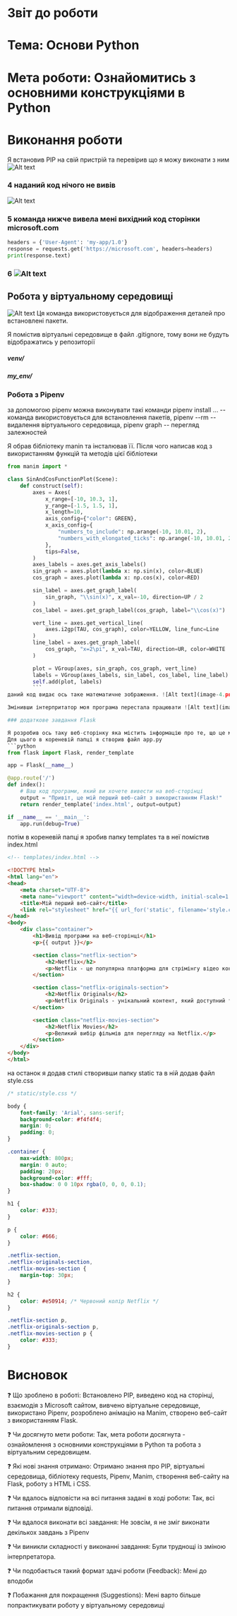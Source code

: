# Звіт до роботи
# Тема: Основи Python
# Мета роботи: Ознайомитись з основними конструкціями в Python

# Виконання роботи

Я встановив PIP на свій пристрій та перевірив що я можу виконати з ним
![Alt text](image.png)

### 4 наданий код нічого не вивів
![Alt text](image-1.png)

### 5 команда нижче вивела мені вихідний код сторінки microsoft.com
```python
headers = {'User-Agent': 'my-app/1.0'}
response = requests.get('https://microsoft.com', headers=headers)
print(response.text)
```

### 6 ![Alt text](image-2.png)

## Робота у віртуальному середовищі
![Alt text](image-3.png)
 Ця команда використовується для відображення деталей про встановлені пакети.
 
 Я помістив віртуальні середовище в файл .gitignore, тому вони не будуть відображатись у репозиторії
##### venv/
##### my_env/

### Робота з Pipenv
за допомогою pipenv можна виконувати такі команди pipenv install ... -- команда використовується для встановлення пакетів, pipenv --rm -- видалення віртуального середовища, pipenv graph -- перегляд залежностей

Я обрав бібліотеку manin та інсталював її. Після чого написав код з використанням функцій та методів цієї бібліотеки
```python
from manim import *

class SinAndCosFunctionPlot(Scene):
    def construct(self):
        axes = Axes(
            x_range=[-10, 10.3, 1],
            y_range=[-1.5, 1.5, 1],
            x_length=10,
            axis_config={"color": GREEN},
            x_axis_config={
                "numbers_to_include": np.arange(-10, 10.01, 2),
                "numbers_with_elongated_ticks": np.arange(-10, 10.01, 2),
            },
            tips=False,
        )
        axes_labels = axes.get_axis_labels()
        sin_graph = axes.plot(lambda x: np.sin(x), color=BLUE)
        cos_graph = axes.plot(lambda x: np.cos(x), color=RED)

        sin_label = axes.get_graph_label(
            sin_graph, "\\sin(x)", x_val=-10, direction=UP / 2
        )
        cos_label = axes.get_graph_label(cos_graph, label="\\cos(x)")

        vert_line = axes.get_vertical_line(
            axes.i2gp(TAU, cos_graph), color=YELLOW, line_func=Line
        )
        line_label = axes.get_graph_label(
            cos_graph, "x=2\pi", x_val=TAU, direction=UR, color=WHITE
        )

        plot = VGroup(axes, sin_graph, cos_graph, vert_line)
        labels = VGroup(axes_labels, sin_label, cos_label, line_label)
        self.add(plot, labels)
        ```
даний код видає ось таке математичне зображення. ![Alt text](image-4.png)

Змінивши інтерпритатор моя програма перестала працювати ![Alt text](image-5.png)

### додаткове завдання Flask

Я розробив ось таку веб-сторінку яка містить інформацію про те, що це моя перша сторінка та дещо про нетфлікс
Для цього в кореневій папці я створив файл app.py 
```python
from flask import Flask, render_template

app = Flask(__name__)

@app.route('/')
def index():
    # Ваш код програми, який ви хочете вивести на веб-сторінці
    output = "Привіт, це мій перший веб-сайт з використанням Flask!"
    return render_template('index.html', output=output)

if __name__ == '__main__':
    app.run(debug=True)
```

потім в кореневій папці я зробив папку templates та в неї помістив index.html
```html
<!-- templates/index.html -->

<!DOCTYPE html>
<html lang="en">
<head>
    <meta charset="UTF-8">
    <meta name="viewport" content="width=device-width, initial-scale=1.0">
    <title>Мій перший веб-сайт</title>
    <link rel="stylesheet" href="{{ url_for('static', filename='style.css') }}">
</head>
<body>
    <div class="container">
        <h1>Вивід програми на веб-сторінці</h1>
        <p>{{ output }}</p>

        <section class="netflix-section">
            <h2>Netflix</h2>
            <p>Netflix - це популярна платформа для стрімінгу відео контенту.</p>
        </section>

        <section class="netflix-originals-section">
            <h2>Netflix Originals</h2>
            <p>Netflix Originals - унікальний контент, який доступний тільки на Netflix.</p>
        </section>

        <section class="netflix-movies-section">
            <h2>Netflix Movies</h2>
            <p>Великий вибір фільмів для перегляду на Netflix.</p>
        </section>
    </div>
</body>
</html>
```

на останок я додав стилі створивши папку static та в ній додав файл style.css 
```css
/* static/style.css */

body {
    font-family: 'Arial', sans-serif;
    background-color: #f4f4f4;
    margin: 0;
    padding: 0;
}

.container {
    max-width: 800px;
    margin: 0 auto;
    padding: 20px;
    background-color: #fff;
    box-shadow: 0 0 10px rgba(0, 0, 0, 0.1);
}

h1 {
    color: #333;
}

p {
    color: #666;
}

.netflix-section,
.netflix-originals-section,
.netflix-movies-section {
    margin-top: 30px;
}

h2 {
    color: #e50914; /* Червоний колір Netflix */
}

.netflix-section p,
.netflix-originals-section p,
.netflix-movies-section p {
    color: #333;
}
```

# Висновок
❓ Що зроблено в роботі:
Встановлено PIP, виведено код на сторінці, взаємодія з Microsoft сайтом, вивчено віртуальне середовище, використано Pipenv, розроблено анімацію на Manim, створено веб-сайт з використанням Flask.

❓ Чи досягнуто мети роботи:
Так, мета роботи досягнута - ознайомлення з основними конструкціями в Python та робота з віртуальним середовищем.

❓ Які нові знання отримано:
Отримано знання про PIP, віртуальні середовища, бібліотеку requests, Pipenv, Manim, створення веб-сайту на Flask, роботу з HTML і CSS.

❓ Чи вдалось відповісти на всі питання задані в ході роботи:
Так, всі питання отримали відповіді.

❓ Чи вдалося виконати всі завдання:
Не зовсім, я не зміг виконати декількох завдань з Pipenv

❓ Чи виникли складності у виконанні завдання:
Були труднощі із зміною інтерпретатора. 

❓ Чи подобається такий формат здачі роботи (Feedback):
Мені до вподоби

❓ Побажання для покращення (Suggestions):
Мені варто більше попрактикувати роботу у віртуальному середовищі

